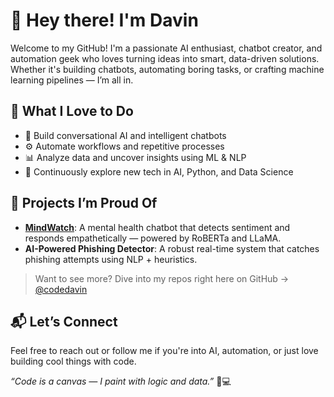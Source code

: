 # 👋 Hey there! I'm Davin

Welcome to my GitHub! I'm a passionate AI enthusiast, chatbot creator, and automation geek who loves turning ideas into smart, data-driven solutions. Whether it's building chatbots, automating boring tasks, or crafting machine learning pipelines — I’m all in.

## 🧠 What I Love to Do

- 🤖 Build conversational AI and intelligent chatbots
- ⚙️ Automate workflows and repetitive processes
- 📊 Analyze data and uncover insights using ML & NLP
- 🌱 Continuously explore new tech in AI, Python, and Data Science

## 🔧 Projects I’m Proud Of

- **[MindWatch](https://github.com/codedavin/mindwatch-chat)**: A mental health chatbot that detects sentiment and responds empathetically — powered by RoBERTa and LLaMA.
- **AI-Powered Phishing Detector**: A robust real-time system that catches phishing attempts using NLP + heuristics.

> Want to see more? Dive into my repos right here on GitHub → [@codedavin](https://github.com/codedavin)

## 📬 Let’s Connect

Feel free to reach out or follow me if you're into AI, automation, or just love building cool things with code.

*“Code is a canvas — I paint with logic and data.”* 🎨💻
